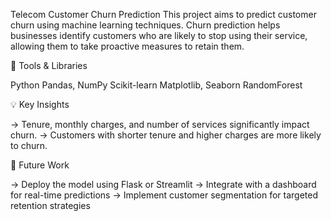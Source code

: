 Telecom Customer Churn Prediction
This project aims to predict customer churn using machine learning techniques. Churn prediction helps businesses identify customers who are likely to stop using their service, allowing them to take proactive measures to retain them.


🧰 Tools & Libraries

Python
Pandas, NumPy
Scikit-learn
Matplotlib, Seaborn
RandomForest

💡 Key Insights

-> Tenure, monthly charges, and number of services significantly impact churn.
-> Customers with shorter tenure and higher charges are more likely to churn.

🚀 Future Work

-> Deploy the model using Flask or Streamlit
-> Integrate with a dashboard for real-time predictions
-> Implement customer segmentation for targeted retention strategies

